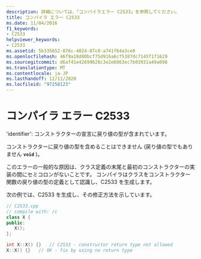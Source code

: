 ```yaml
---
description: 詳細については、「コンパイラエラー C2533」を参照してください。
title: コンパイラ エラー C2533
ms.date: 11/04/2016
f1_keywords:
- C2533
helpviewer_keywords:
- C2533
ms.assetid: 5b335652-076c-4824-87c8-a741f64a3ce0
ms.openlocfilehash: 46f9a18d80bcf75d916a6cf5387dc7145f1f1629
ms.sourcegitcommit: d6af41e42699628c3e2e6063ec7b03931a49a098
ms.translationtype: MT
ms.contentlocale: ja-JP
ms.lasthandoff: 12/11/2020
ms.locfileid: "97258123"
---
```

# <a name="compiler-error-c2533"></a>コンパイラ エラー C2533

'identifier': コンストラクターの宣言に戻り値の型が含まれています。

コンストラクターに戻り値の型を含めることはできません (戻り値の型でもありません **`void`** )。

このエラーの一般的な原因は、クラス定義の末尾と最初のコンストラクターの実装の間にセミコロンがないことです。 コンパイラはクラスをコンストラクター関数の戻り値の型の定義として認識し、C2533 を生成します。

次の例では、C2533 を生成し、その修正方法を示しています。

```cpp
// C2533.cpp
// compile with: /c
class X {
public:
   X();
};

int X::X() {}   // C2533 - constructor return type not allowed
X::X() {}   // OK - fix by using no return type
```
